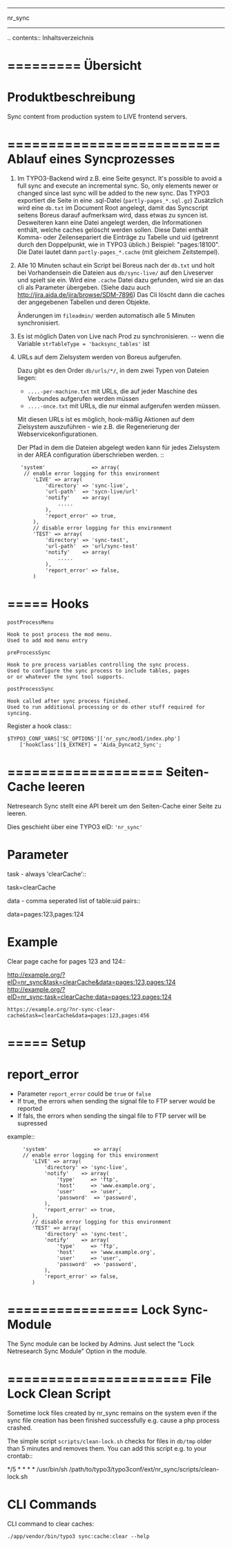 *******
nr_sync
*******

.. contents:: Inhaltsverzeichnis

=========
Übersicht
=========

Produktbeschreibung
===================
Sync content from production system to LIVE frontend servers.


==========================
Ablauf eines Syncprozesses
==========================

1. Im TYPO3-Backend wird z.B. eine Seite gesynct.
   It's possible to avoid a full sync and execute an incremental sync. So, only
   elements newer or changed since last sync will be added to the new sync.
   Das TYPO3 exportiert die Seite in eine .sql-Datei (``partly-pages_*.sql.gz``)
   Zusätzlich wird eine ``db.txt`` im Document Root angelegt, damit
   das Syncscript seitens Boreus darauf aufmerksam wird, dass etwas
   zu syncen ist. Desweiteren kann eine Datei angelegt werden, die Informationen
   enthält, welche caches gelöscht werden sollen. Diese Datei enthält Komma-
   oder Zeilensepariert die Einträge zu Tabelle und uid (getrennt durch den
   Doppelpunkt, wie in TYPO3 üblich.) Beispiel: "pages:18100". Die Datei lautet
   dann ``partly-pages_*.cache`` (mit gleichem Zeitstempel).
2. Alle 10 Minuten schaut ein Script bei Boreus nach der ``db.txt``
   und holt bei Vorhandensein die Dateien aus ``db/sync-live/``
   auf den Liveserver und spielt sie ein.
   Wird eine ``.cache`` Datei dazu gefunden, wird sie an das cli als Parameter
   übergeben. (Siehe dazu auch http://jira.aida.de/jira/browse/SDM-7896)
   Das Cli löscht dann die caches der angegebenen Tabellen und deren Objekte.

   Änderungen im ``fileadmin/`` werden automatisch alle 5 Minuten synchronisiert.

3. Es ist möglich Daten von Live nach Prod zu synchronisieren.
   -- wenn die Variable ``strTableType = 'backsync_tables'`` ist

4. URLs auf dem Zielsystem werden von Boreus aufgerufen.

   Dazu gibt es den Order ``db/urls/*/``, in dem zwei Typen von Dateien liegen:

   - ``....-per-machine.txt`` mit URLs, die auf jeder Maschine des Verbundes
     aufgerufen werden müssen
   - ``....-once.txt`` mit URLs, die nur einmal aufgerufen werden müssen.

   Mit diesen URLs ist es möglich, hook-mäßig Aktionen auf dem Zielsystem
   auszuführen - wie z.B. die Regenerierung der Webservicekonfigurationen.

   Der Pfad in dem die Dateien  abgelegt weden kann für jedes Zielsystem in der AREA
   configuration überschrieben werden. ::

        'system'               => array(
         // enable error logging for this environment
            'LIVE' => array(
                'directory' => 'sync-live',
                'url-path'  => 'sycn-live/url'
                'notify'    => array(
                    .....
                ),
                'report_error' => true,
            ),
            // disable error logging for this environment
            'TEST' => array(
                'directory' => 'sync-test',
                'url-path'  => 'url/sync-test'
                'notify'    => array(
                    .....
                ),
                'report_error' => false,
            )


=====
Hooks
=====

``postProcessMenu``

    Hook to post process the mod menu.
    Used to add mod menu entry


``preProcessSync``

    Hook to pre process variables controlling the sync process.
    Used to configure the sync process to include tables, pages
    or or whatever the sync tool supports.


``postProcessSync``

    Hook called after sync process finished.
    Used to run additional processing or do other stuff required for syncing.


Register a hook class::

    $TYPO3_CONF_VARS['SC_OPTIONS']['nr_sync/mod1/index.php']
        ['hookClass'][$_EXTKEY] = 'Aida_Dyncat2_Sync';


===================
Seiten-Cache leeren
===================

Netresearch Sync stellt eine API bereit um den Seiten-Cache einer Seite zu leeren.

Dies geschieht über eine TYPO3 eID: ``'nr_sync'``


Parameter
=========

task - always 'clearCache'::

 task=clearCache

data - comma seperated list of table:uid pairs::

 data=pages:123,pages:124


Example
=======

Clear page cache for pages 123 and 124::

  http://example.org/?eID=nr_sync&task=clearCache&data=pages:123,pages:124
  http://example.org/?eID=nr_sync;task=clearCache;data=pages:123,pages:124


    https://example.org/?nr-sync-clear-cache&task=clearCache&data=pages:123,pages:456

=====
Setup
=====

report_error
============
* Parameter ``report_error`` could be ``true`` or ``false``
* If true, the errors when sending the signal file to FTP server would be reported
* If fals, the errors when sending the singal file to FTP server will be supressed

example::

         'system'               => array(
         // enable error logging for this environment
            'LIVE' => array(
                'directory' => 'sync-live',
                'notify'    => array(
                    'type'     => 'ftp',
                    'host'     => 'www.example.org',
                    'user'     => 'user',
                    'password'  => 'password',
                ),
                'report_error' => true,
            ),
            // disable error logging for this environment
            'TEST' => array(
                'directory' => 'sync-test',
                'notify'    => array(
                    'type'     => 'ftp',
                    'host'     => 'www.example.org',
                    'user'     => 'user',
                    'password'  => 'password',
                ),
                'report_error' => false,
            )

================
Lock Sync-Module
================

The Sync module can be locked by Admins. Just select the "Lock Netresearch Sync Module" Option in the module.

======================
File Lock Clean Script
======================
Sometime lock files created by nr_sync remains on the system even if the sync
file creation has been finished successfully e.g. cause a php process crashed.

The simple script ``scripts/clean-lock.sh`` checks for files in ``db/tmp`` older
than 5 minutes and removes them. You can add this script e.g. to your crontab::

   */5 * * * * /usr/bin/sh /path/to/typo3/typo3conf/ext/nr_sync/scripts/clean-lock.sh


CLI Commands
============

CLI command to clear caches:

    ./app/vendor/bin/typo3 sync:cache:clear --help


